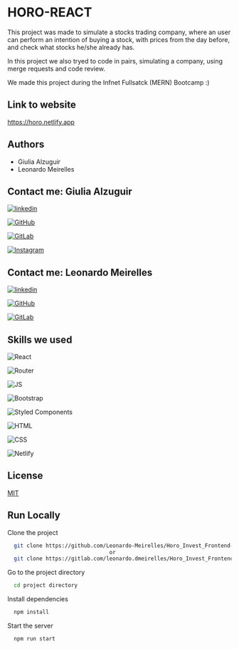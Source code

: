 # HORO-REACT

This project was made to simulate a stocks trading company, where an user can perform an intention of buying a stock, with prices from the day before, and check what stocks he/she already has.    

In this project we also tryed to code in pairs, simulating a company, using merge requests and code review.

We made this project during the Infnet Fullsatck (MERN) Bootcamp :) 

## Link to website

https://horo.netlify.app

## Authors

- Giulia Alzuguir
- Leonardo Meirelles

## Contact me: Giulia Alzuguir 

[![linkedin](https://img.shields.io/badge/LinkedIn-0077B5?style=for-the-badge&logo=linkedin&logoColor=white)](https://www.linkedin.com/in/giulia-alzuguir/?originalSubdomain=br)

[![GitHub](https://img.shields.io/badge/GitHub-100000?style=for-the-badge&logo=github&logoColor=white)](https://github.com/giualz)

[![GitLab](https://img.shields.io/badge/GitLab-330F63?style=for-the-badge&logo=gitlab&logoColor=white)](https://gitlab.com/giulia.souza)

[![Instagram](https://img.shields.io/badge/Instagram-E4405F?style=for-the-badge&logo=instagram&logoColor=white)](https://www.instagram.com/giualz/)

## Contact me: Leonardo Meirelles

[![linkedin](https://img.shields.io/badge/LinkedIn-0077B5?style=for-the-badge&logo=linkedin&logoColor=white)](https://www.linkedin.com/in/leomeirelles/)

[![GitHub](https://img.shields.io/badge/GitHub-100000?style=for-the-badge&logo=github&logoColor=white)](https://github.com/Leonardo-Meirelles)

[![GitLab](https://img.shields.io/badge/GitLab-330F63?style=for-the-badge&logo=gitlab&logoColor=white)](https://gitlab.com/leonardo.dmeirelles)

## Skills we used

![React](https://img.shields.io/badge/React-20232A?style=for-the-badge&logo=react&logoColor=61DAFB)

![Router](https://img.shields.io/badge/React_Router-CA4245?style=for-the-badge&logo=react-router&logoColor=white)

![JS](https://img.shields.io/badge/JavaScript-323330?style=for-the-badge&logo=javascript&logoColor=F7DF1E)

![Bootstrap](https://img.shields.io/badge/Bootstrap-563D7C?style=for-the-badge&logo=bootstrap&logoColor=white)

![Styled Components](https://img.shields.io/badge/styled--components-DB7093?style=for-the-badge&logo=styled-components&logoColor=white)

![HTML](https://img.shields.io/badge/HTML5-E34F26?style=for-the-badge&logo=html5&logoColor=white)

![CSS](https://img.shields.io/badge/CSS3-1572B6?style=for-the-badge&logo=css3&logoColor=white)

![Netlify](https://img.shields.io/badge/Netlify-00C7B7?style=for-the-badge&logo=netlify&logoColor=white)

## License

[MIT](https://choosealicense.com/licenses/mit/)

  
## Run Locally

Clone the project

```bash
  git clone https://github.com/Leonardo-Meirelles/Horo_Invest_Frontend-Project-2
                                or
  git clone https://gitlab.com/leonardo.dmeirelles/Horo_Invest_Frontend-Project-2
```

Go to the project directory

```bash
  cd project directory
```

Install dependencies

```bash
  npm install
```

Start the server

```bash
  npm run start 
```

  